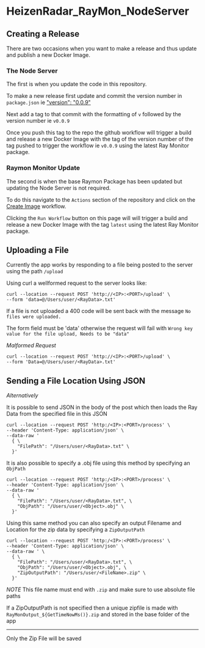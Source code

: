 # HeizenRadar_RayMon_NodeServer

## Creating a Release

There are two occasions when you want to make a release and thus update and publish a new Docker Image.

### The Node Server

The first is when you update the code in this repository.

To make a new release first update and commit the version number in `package.json` ie ["version": "0.0.9"](https://github.com/NewChromantics/HeizenRadar_RayMon_NodeServer/blob/12af2c5ab0c73b975d3a8997c5df5996ba668df9/package.json#L6)

Next add a tag to that commit with the formatting of `v` followed by the version number ie `v0.0.9`

Once you push this tag to the repo the github workflow will trigger a build and release a new Docker Image with the tag of the version number of the tag pushed to trigger the workflow ie `v0.0.9` using the latest Ray Monitor package.

### Raymon Monitor Update

The second is when the base Raymon Package has been updated but updating the Node Server is not required.

To do this navigate to the `Actions` section of the repository and click on the [Create Image](https://github.com/NewChromantics/HeizenRadar_RayMon_NodeServer/actions?query=workflow%3A%22Create+Image%22) workflow.

Clicking the `Run Workflow` button on this page will will trigger a build and release a new Docker Image with the tag `latest` using the latest Ray Monitor package. 

## Uploading a File

Currently the app works by responding to a file being posted to the server using the path `/upload`

Using curl a wellformed request to the server looks like:

```
curl --location --request POST 'http://<IP>:<PORT>/upload' \
--form 'data=@/Users/user/<RayData>.txt'
```

If a file is not uploaded a 400 code will be sent back with the message 
`No files were uploaded.`

The form field must be 'data' otherwise the request will fail with
`Wrong key value for the file upload, Needs to be "data"`

_Malformed Request_
```
curl --location --request POST 'http://<IP>:<PORT>/upload' \
--form 'Data=@/Users/user/<RayData>.txt'
```

## Sending a File Location Using JSON

*Alternatively*

It is possible to send JSON in the body of the post which then loads the Ray Data from the specified file in this JSON

```
curl --location --request POST 'http:/<IP>:<PORT>/process' \
--header 'Content-Type: application/json' \
--data-raw '
  { \
    "FilePath": "/Users/user/<RayData>.txt" \
  }'
```

It is also possible to specify a .obj file using this method by specifying an `ObjPath`
```
curl --location --request POST 'http:/<IP>:<PORT>/process' \
--header 'Content-Type: application/json' \
--data-raw '
  { \
    "FilePath": "/Users/user/<RayData>.txt", \
    "ObjPath": "/Users/user/<Object>.obj" \
  }'
```

Using this same method you can also specify an output Filename and Location
for the zip data by specifying a `ZipOutputPath`
```
curl --location --request POST 'http:/<IP>:<PORT>/process' \
--header 'Content-Type: application/json' \
--data-raw ' \
  { \
    "FilePath": "/Users/user/<RayData>.txt", \
    "ObjPath": "/Users/user/<Object>.obj", \
    "ZipOutputPath": "/Users/user/<FileName>.zip" \
  }'
```

*NOTE* This file name must end with `.zip` and make sure to use absolute file paths

If a ZipOutputPath is not specified then a unique zipfile is made with `RayMonOutput_${GetTimeNowMs()}.zip`
and stored in the base folder of the app

---

Only the Zip File will be saved
